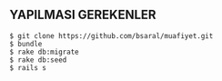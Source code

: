 ## YAPILMASI GEREKENLER

	$ git clone https://github.com/bsaral/muafiyet.git
	$ bundle
	$ rake db:migrate
	$ rake db:seed
	$ rails s 
		
		
	
		
















































































































































